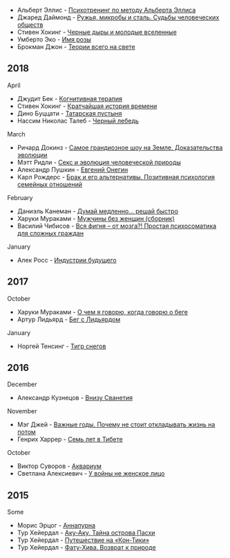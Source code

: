 * Альберт Эллис - [Психотренинг по методу Альберта Эллиса](https://readrate.com/rus/search?q=Психотренинг+по+методу+Альберта+Эллиса)
* Джаред Даймонд - [Ружья, микробы и сталь. Судьбы человеческих обществ ](https://www.goodreads.com/search?q=Ружья+микробы+сталь)
* Стивен Хокинг - [Черные дыры и молодые вселенные](https://www.goodreads.com/search?q=Черные+дыры+и+молодые+вселенные)
* Умберто Эко - [Имя розы](https://www.goodreads.com/search?q=Имя+розы)
* Брокман Джон - [Теории всего на свете](https://readrate.com/rus/search?q=Теории+всего+на+свете+Брокман&scope=books)

## 2018

April
* Джудит Бек - [Когнитивная терапия](https://readrate.com/rus/search?q=когнитивная+терапия&scope=books)
* Стивен Хокинг - [Кратчайшая история времени](https://www.goodreads.com/search?q=Кратчайшая+история+времени)
* Дино Буццати - [Татарская пустыня](https://www.goodreads.com/search?q=Татарская+пустыня)
* Нассим Николас Талеб - [Черный лебедь](https://www.goodreads.com/search?q=черный+лебедь)

March
* Ричард Докинз - [Самое грандиозное шоу на Земле. Доказательства эволюции](https://readrate.com/rus/search?q=Самое+грандиозное+шоу+на+Земле&scope=books)
* Мэтт Ридли - [Секс и эволюция человеческой природы](https://readrate.com/rus/search?q=Секс+и+эволюция+человеческой+природы&scope=books)
* Александр Пушкин - [Евгений Онегин](https://readrate.com/rus/search?q=Евгений+Онегин+Пушкин&scope=books)
* Карл Рождерс - [Брак и его альтернативы. Позитивная психология семейных отношений](https://readrate.com/rus/search?q=Брак+и+его+альтернативы+Позитивная+психология+семейных+отношений&scope=books)

February
* Даниэль Канеман - [Думай медленно... решай быстро](https://readrate.com/rus/search?q=Думай+медленно+решай+быстро+канеман&scope=books)
* Харуки Мураками - [Мужчины без женщин (сборник)](https://readrate.com/rus/search?q=Мужчины+без+женщин+мураками&scope=books)
* Василий Чибисов - [Вся фигня – от мозга?! Простая психосоматика для сложных граждан](https://readrate.com/rus/search?q=Простая+психосоматика+для+сложных+граждан&scope=books)

January
* Алек Росс - [Индустрии будущего](https://readrate.com/rus/search?q=Индустрии+будущего+росс&scope=books)

## 2017		

October
* Харуки Мураками - [О чем я говорю, когда говорю о беге](https://readrate.com/rus/search?q=О+чем+я+говорю+когда+говорю+о+беге&scope=books)
* Артур Лидьярд - [Бег с Лидьярдом](https://readrate.com/rus/search?q=Бег+с+Лидьярдом&scope=books)

January
* Норгей Тенсинг - [Тигр снегов](https://readrate.com/rus/search?q=Тигр+снегов&scope=books)				

## 2016

December
* Александр Кузнецов - [Внизу Сванетия](https://readrate.com/rus/search?q=Внизу+Сванетия&scope=books)

November
* Мэг Джей - [Важные годы. Почему не стоит откладывать жизнь на потом](https://readrate.com/rus/search?q=Важные+годы+Почему+не+стоит+откладывать+жизнь+на+потом&scope=books)
* Генрих Харрер - [Семь лет в Тибете](https://readrate.com/rus/search?q=Семь+лет+в+Тибете&scope=books)

October
* Виктор Суворов - [Аквариум](https://readrate.com/rus/search?q=Аквариум+Суворов&scope=books)
* Светлана Алексиевич - [У войны не женское лицо](https://readrate.com/rus/search?q=У+войны+не+женское+лицо&scope=books)

## 2015

Some
* Морис Эрцог - [Аннапурна](https://readrate.com/rus/search?q=Аннапурна+Эрцог&scope=books)
* Тур Хейердал - [Аку-Аку. Тайна острова Пасхи](https://readrate.com/rus/search?q=Аку+Аку+Тайна+острова+Пасхи&scope=books)
* Тур Хейердал - [Путешествие на «Кон-Тики»](https://readrate.com/rus/search?q=Путешествие+на+Кон+Тики&scope=books)
* Тур Хейердал - [Фату-Хива. Возврат к природе](https://readrate.com/rus/search?q=Фату+Хива+Возврат+к+природе&scope=books)
